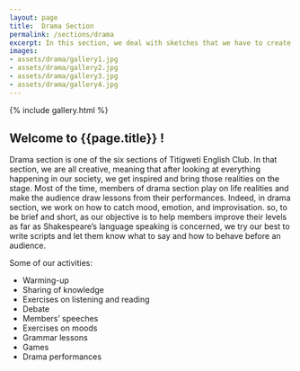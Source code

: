 ```yaml
---
layout: page
title:  Drama Section
permalink: /sections/drama
excerpt: In this section, we deal with sketches that we have to create and play. Then, by so doing, not only do we practice the English language, but we also get many words for all contexts of life (that we create to ourselves and live in, on stage, of course) and we gain the skills to write plays.
images:
- assets/drama/gallery1.jpg
- assets/drama/gallery2.jpg
- assets/drama/gallery3.jpg
- assets/drama/gallery4.jpg
---
```


{% include gallery.html %}

## Welcome to {{page.title}} !

Drama section is one of the six sections of Titigweti English Club. In that section, we are all creative, meaning that after looking at everything happening in our society, we get inspired and bring those realities on the stage. Most of the time, members of drama section play on life realities and make the audience draw lessons from their performances. Indeed, in drama section, we work on how to catch mood, emotion, and improvisation. so, to be brief and short, as our objective is to help members improve their levels as far as Shakespeare’s language speaking is concerned, we try our best to write scripts and let them know what to say and how to behave before an audience.

Some of our activities:

* Warming-up
* Sharing of knowledge
* Exercises on listening and reading
* Debate
* Members’ speeches
* Exercises on moods
* Grammar lessons
* Games
* Drama performances
